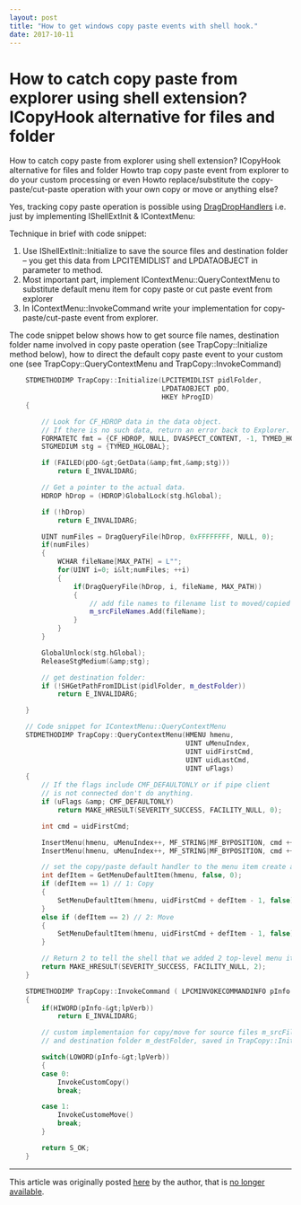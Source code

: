 ```yaml
---
layout: post
title: "How to get windows copy paste events with shell hook."
date: 2017-10-11
---
```


# How to catch copy paste from explorer using shell extension? ICopyHook alternative for files and folder

How to catch copy paste from explorer using shell extension? ICopyHook alternative for files and folder
Howto trap copy paste event from explorer to do your custom processing or even
Howto replace/substitute the copy-paste/cut-paste operation with your own copy or move or anything else?

Yes, tracking copy paste operation is possible using [DragDropHandlers](https://msdn.microsoft.com/en-us/library/bb776881(VS.85).aspx#dragdrop) i.e. just by implementing IShellExtInit & IContextMenu:

Technique in brief with code snippet:

1. Use IShellExtInit::Initialize to save the source files and destination folder – you get this data from LPCITEMIDLIST and LPDATAOBJECT in parameter to method.
2. Most important part, implement IContextMenu::QueryContextMenu to substitute default menu item for copy paste or cut paste event from explorer
3. In IContextMenu::InvokeCommand write your implementation for copy-paste/cut-paste event from explorer.

The code snippet below shows how to get source file names, destination folder name involved in copy paste operation (see TrapCopy::Initialize method below), how to direct the default copy paste event to your custom one (see TrapCopy::QueryContextMenu and TrapCopy::InvokeCommand)

```cpp
    STDMETHODIMP TrapCopy::Initialize(LPCITEMIDLIST pidlFolder,
                                      LPDATAOBJECT pDO,
                                      HKEY hProgID)
    {

        // Look for CF_HDROP data in the data object.
        // If there is no such data, return an error back to Explorer.
        FORMATETC fmt = {CF_HDROP, NULL, DVASPECT_CONTENT, -1, TYMED_HGLOBAL};
        STGMEDIUM stg = {TYMED_HGLOBAL};

        if (FAILED(pDO-&gt;GetData(&amp;fmt,&amp;stg)))
            return E_INVALIDARG;

        // Get a pointer to the actual data.
        HDROP hDrop = (HDROP)GlobalLock(stg.hGlobal);

        if (!hDrop)
            return E_INVALIDARG;

        UINT numFiles = DragQueryFile(hDrop, 0xFFFFFFFF, NULL, 0);
        if(numFiles)
        {
            WCHAR fileName[MAX_PATH] = L"";
            for(UINT i=0; i&lt;numFiles; ++i)
            {
                if(DragQueryFile(hDrop, i, fileName, MAX_PATH))
                {
                    // add file names to filename list to moved/copied
                    m_srcFileNames.Add(fileName);
                }
            }
        }

        GlobalUnlock(stg.hGlobal);
        ReleaseStgMedium(&amp;stg);

        // get destination folder:
        if (!SHGetPathFromIDList(pidlFolder, m_destFolder))
            return E_INVALIDARG;

    }

    // Code snippet for IContextMenu::QueryContextMenu
    STDMETHODIMP TrapCopy::QueryContextMenu(HMENU hmenu,
                                            UINT uMenuIndex,
                                            UINT uidFirstCmd,
                                            UINT uidLastCmd,
                                            UINT uFlags)
    {
        // If the flags include CMF_DEFAULTONLY or if pipe client
        // is not connected don't do anything.
        if (uFlags &amp; CMF_DEFAULTONLY)
            return MAKE_HRESULT(SEVERITY_SUCCESS, FACILITY_NULL, 0);

        int cmd = uidFirstCmd;

        InsertMenu(hmenu, uMenuIndex++, MF_STRING|MF_BYPOSITION, cmd ++, L"Custom copy");
        InsertMenu(hmenu, uMenuIndex++, MF_STRING|MF_BYPOSITION, cmd ++, "Custom paste");

        // set the copy/paste default handler to the menu item create above
        int defItem = GetMenuDefaultItem(hmenu, false, 0);
        if (defItem == 1) // 1: Copy
        {
            SetMenuDefaultItem(hmenu, uidFirstCmd + defItem - 1, false);      
        }
        else if (defItem == 2) // 2: Move
        {
            SetMenuDefaultItem(hmenu, uidFirstCmd + defItem - 1, false);
        }

        // Return 2 to tell the shell that we added 2 top-level menu items.
        return MAKE_HRESULT(SEVERITY_SUCCESS, FACILITY_NULL, 2);
    }

    STDMETHODIMP TrapCopy::InvokeCommand ( LPCMINVOKECOMMANDINFO pInfo )
    {
        if(HIWORD(pInfo-&gt;lpVerb))
            return E_INVALIDARG;

        // custom implementaion for copy/move for source files m_srcFileNames
        // and destination folder m_destFolder, saved in TrapCopy::Initialize

        switch(LOWORD(pInfo-&gt;lpVerb))
        {
        case 0:
            InvokeCustomCopy()
            break;

        case 1:
            InvokeCustomeMove()
            break;
        }

        return S_OK;
    }
```

---

This article was originally posted [here](http://www.mywingsoflove.com/2009/11/12/howto-handle-copy-paste-from-explorer-using-shell-extension-icopyhook-alternative/) by the author, that is [no longer available](https://web.archive.org/web/20120502020845/http://www.mywingsoflove.com/2009/11/12/howto-handle-copy-paste-from-explorer-using-shell-extension-icopyhook-alternative/).
